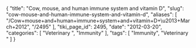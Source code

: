 {
    "title": "Cow, mouse, and human immune system and vitamin D",
    "slug": "cow-mouse-and-human-immune-system-and-vitamin-d",
    "aliases": [
        "/Cow+mouse+and+human+immune+system+and+vitamin+D+\u2013+March+2012",
        "/2495"
    ],
    "tiki_page_id": 2495,
    "date": "2012-03-20",
    "categories": [
        "Veterinary ",
        "Immunity"
    ],
    "tags": [
        "Immunity",
        "Veterinary "
    ]
}